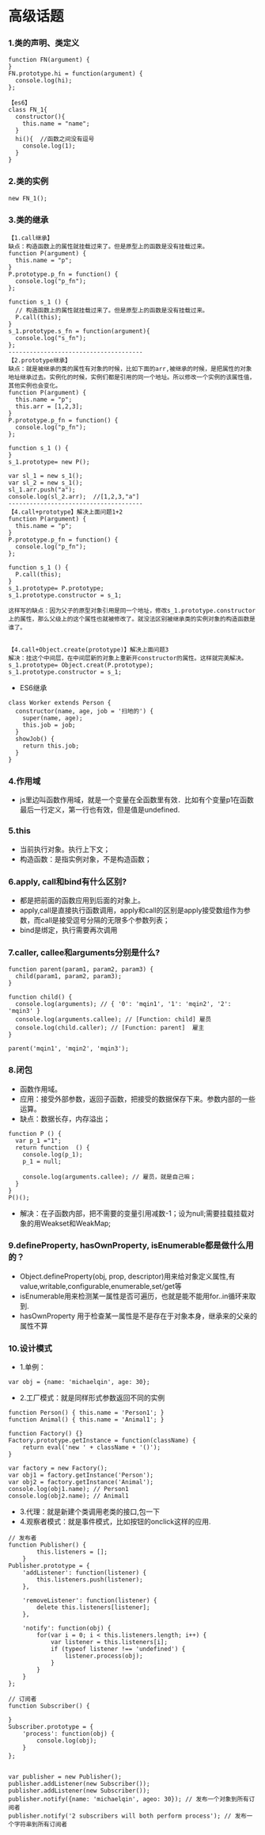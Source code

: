 # 高级话题

### 1.类的声明、类定义
```
function FN(argument) {
}
FN.prototype.hi = function(argument) {
  console.log(hi);
};

【es6】
class FN_1{
  constructor(){
    this.name = "name";
  }
  hi(){  //函数之间没有逗号
    console.log(1);
  }
}
```

### 2.类的实例
```
new FN_1();
```

### 3.类的继承

```
【1.call继承】
缺点：构造函数上的属性就挂载过来了。但是原型上的函数是没有挂载过来。
function P(argument) {
  this.name = "p";
}
P.prototype.p_fn = function() {
  console.log("p_fn");
};

function s_1 () {
  // 构造函数上的属性就挂载过来了。但是原型上的函数是没有挂载过来。
  P.call(this);
}
s_1.prototype.s_fn = function(argument){
  console.log("s_fn");
};
--------------------------------------
【2.prototype继承】
缺点：就是被继承的类的属性有对象的时候，比如下面的arr,被继承的时候，是把属性的对象地址继承过去。实例化的时候，实例们都是引用的同一个地址。所以修改一个实例的该属性值，其他实例也会变化。
function P(argument) {
  this.name = "p";
  this.arr = [1,2,3];
}
P.prototype.p_fn = function() {
  console.log("p_fn");
};

function s_1 () {
}
s_1.prototype= new P();

var sl_1 = new s_1();
var sl_2 = new s_1();
sl_1.arr.push("a");
console.log(sl_2.arr);  //[1,2,3,"a"]
--------------------------------------
【4.call+prototype】解决上面问题1+2
function P(argument) {
  this.name = "p";
}
P.prototype.p_fn = function() {
  console.log("p_fn");
};

function s_1 () {
  P.call(this);
}
s_1.prototype= P.prototype;
s_1.prototype.constructor = s_1;

这样写的缺点：因为父子的原型对象引用是同一个地址，修改s_1.prototype.constructor上的属性，那么父级上的这个属性也就被修改了。就没法区别被继承类的实例对象的构造函数是谁了。


【4.call+Object.create(prototype)】解决上面问题3
解决：挂这个中间层，在中间层新的对象上重新开constructor的属性。这样就完美解决。
s_1.prototype= Object.creat(P.prototype);
s_1.prototype.constructor = s_1;
```

* ES6继承
```
class Worker extends Person {
  constructor(name, age, job = '扫地的') {
    super(name, age);
    this.job = job;
  }
  showJob() {
    return this.job;
  }
}
```

### 4.作用域

* js里边叫函数作用域，就是一个变量在全函数里有效．比如有个变量p1在函数最后一行定义，第一行也有效，但是值是undefined.

### 5.this

* 当前执行对象。执行上下文；
* 构造函数：是指实例对象，不是构造函数；

### 6.apply, call和bind有什么区别?

* 都是把前面的函数应用到后面的对象上。
* apply,call是直接执行函数调用，apply和call的区别是apply接受数组作为参数，而call是接受逗号分隔的无限多个参数列表；
* bind是绑定，执行需要再次调用

### 7.caller, callee和arguments分别是什么?

```
function parent(param1, param2, param3) {
  child(param1, param2, param3);
}

function child() {
  console.log(arguments); // { '0': 'mqin1', '1': 'mqin2', '2': 'mqin3' }
  console.log(arguments.callee); // [Function: child] 雇员
  console.log(child.caller); // [Function: parent]  雇主
}

parent('mqin1', 'mqin2', 'mqin3');
```

### 8.闭包

* 函数作用域。
* 应用：接受外部参数，返回子函数，把接受的数据保存下来。参数内部的一些运算。
* 缺点：数据长存，内存溢出；
```
function P () {
  var p_1 ="1";
  return function  () {
    console.log(p_1);
    p_1 = null;

    console.log(arguments.callee); // 雇员，就是自己嘛；
  }
}
P()();
```

* 解决：在子函数内部，把不需要的变量引用减数-1；设为null;需要挂载挂载对象的用Weakset和WeakMap;

### 9.defineProperty, hasOwnProperty, isEnumerable都是做什么用的？

* Object.defineProperty(obj, prop, descriptor)用来给对象定义属性,有value,writable,configurable,enumerable,set/get等
* isEnumerable用来检测某一属性是否可遍历，也就是能不能用for..in循环来取到.
* hasOwnProperty 用于检查某一属性是不是存在于对象本身，继承来的父亲的属性不算

### 10.设计模式

* 1.单例：
```
var obj = {name: 'michaelqin', age: 30};
```

* 2.工厂模式：就是同样形式参数返回不同的实例
```
function Person() { this.name = 'Person1'; }
function Animal() { this.name = 'Animal1'; }

function Factory() {}
Factory.prototype.getInstance = function(className) {
    return eval('new ' + className + '()');
}

var factory = new Factory();
var obj1 = factory.getInstance('Person');
var obj2 = factory.getInstance('Animal');
console.log(obj1.name); // Person1
console.log(obj2.name); // Animal1
```

* 3.代理：就是新建个类调用老类的接口,包一下
* 4.观察者模式：就是事件模式，比如按钮的onclick这样的应用.
```
// 发布者
function Publisher() {
        this.listeners = [];
    }
Publisher.prototype = {
    'addListener': function(listener) {
        this.listeners.push(listener);
    },

    'removeListener': function(listener) {
        delete this.listeners[listener];
    },

    'notify': function(obj) {
        for(var i = 0; i < this.listeners.length; i++) {
            var listener = this.listeners[i];
            if (typeof listener !== 'undefined') {
                listener.process(obj);
            }
        }
    }
}; 

// 订阅者
function Subscriber() {

}
Subscriber.prototype = {
    'process': function(obj) {
        console.log(obj);
    }
};　


var publisher = new Publisher();
publisher.addListener(new Subscriber());
publisher.addListener(new Subscriber());
publisher.notify({name: 'michaelqin', ageo: 30}); // 发布一个对象到所有订阅者
publisher.notify('2 subscribers will both perform process'); // 发布一个字符串到所有订阅者
```

